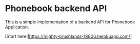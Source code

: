 # Phonebook backend API

This is a simple implementation of a backend API for Phonebook Application.

[Start here!|https://mighty-brushlands-18806.herokuapp.com/]
